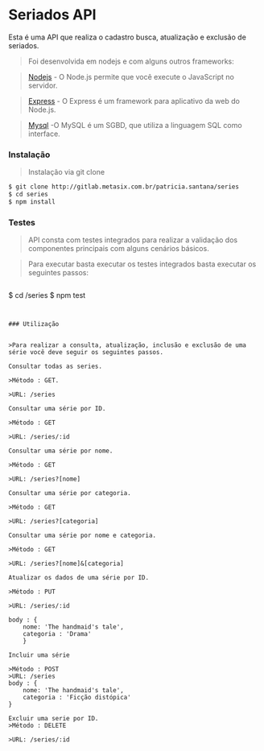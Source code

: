 # Seriados API

Esta é uma API que realiza o cadastro busca, atualização e exclusão de seriados. 


>Foi desenvolvida em nodejs e com alguns outros frameworks:

>[Nodejs](nodejs.org) - O Node.js permite que você execute o JavaScript no servidor.

>[Express](expressjs.com) - O Express é um framework para aplicativo da web do Node.js.

>[Mysql](mysql.com)  -O MySQL é um SGBD, que utiliza a linguagem SQL como interface. 


### Instalação

>Instalação via git clone
```bash
$ git clone http://gitlab.metasix.com.br/patricia.santana/series
$ cd series
$ npm install
```

### Testes

>API consta com testes integrados para realizar a validação dos componentes principais com alguns cenários básicos. 


>Para executar basta executar os testes integrados basta executar os seguintes passos:

>```bash
$ cd /series
$ npm test
```


### Utilização 

 
>Para realizar a consulta, atualização, inclusão e exclusão de uma série você deve seguir os seguintes passos.

Consultar todas as series.

>Método : GET.

>URL: /series

Consultar uma série por ID.

>Método : GET

>URL: /series/:id

Consultar uma série por nome.

>Método : GET

>URL: /series?[nome]

Consultar uma série por categoria.

>Método : GET

>URL: /series?[categoria]

Consultar uma série por nome e categoria.

>Método : GET

>URL: /series?[nome]&[categoria]

Atualizar os dados de uma série por ID.

>Método : PUT

>URL: /series/:id

body : {
	nome: 'The handmaid's tale',
    categoria : 'Drama'
    }

Incluir uma série

>Método : POST
>URL: /series
body : {
    nome: 'The handmaid's tale',
    categoria : 'Ficção distópica'
}

Excluir uma serie por ID.
>Método : DELETE

>URL: /series/:id